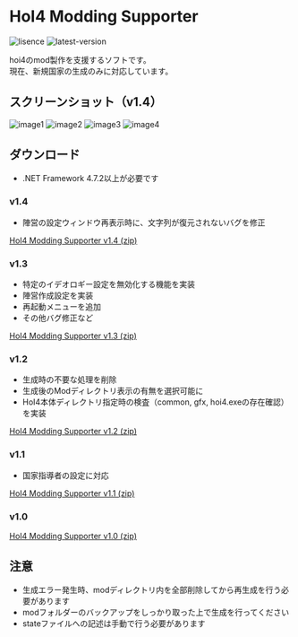 # HoI4 Modding Supporter
![lisence](https://img.shields.io/github/license/Zakki0925224/HoI4-Modding-Supporter.svg)
![latest-version](https://img.shields.io/github/v/release/Zakki0925224/HoI4-Modding-Supporter.svg)

hoi4のmod製作を支援するソフトです。<br>
現在、新規国家の生成のみに対応しています。

## スクリーンショット（v1.4）
![image1](https://user-images.githubusercontent.com/49384910/90971767-1c1b9180-e54e-11ea-8431-7bfd1059824f.png)
![image2](https://user-images.githubusercontent.com/49384910/90971782-35244280-e54e-11ea-9bae-fc16d685a281.png)
![image3](https://user-images.githubusercontent.com/49384910/90971792-4bca9980-e54e-11ea-940d-49e1c9575d50.png)
![image4](https://user-images.githubusercontent.com/49384910/90971798-55ec9800-e54e-11ea-856e-0ddd7ef5ad8e.png)

## ダウンロード
* .NET Framework 4.7.2以上が必要です

### v1.4
* 陣営の設定ウィンドウ再表示時に、文字列が復元されないバグを修正

[HoI4 Modding Supporter v1.4 (zip)](https://github.com/Zakki0925224/HoI4-Modding-Supporter/releases/download/v1.4/HoI4-Modding-Supporter.zip)

### v1.3
* 特定のイデオロギー設定を無効化する機能を実装
* 陣営作成設定を実装
* 再起動メニューを追加
* その他バグ修正など

[HoI4 Modding Supporter v1.3 (zip)](https://github.com/Zakki0925224/HoI4-Modding-Supporter/releases/download/v1.3/HoI4-Modding-Supporter.zip)

### v1.2
* 生成時の不要な処理を削除
* 生成後のModディレクトリ表示の有無を選択可能に
* HoI4本体ディレクトリ指定時の検査（common, gfx, hoi4.exeの存在確認）を実装

[HoI4 Modding Supporter v1.2 (zip)](https://github.com/Zakki0925224/HoI4-Modding-Supporter/releases/download/v1.2/HoI4-Modding-Supporter.zip)

### v1.1
* 国家指導者の設定に対応

[HoI4 Modding Supporter v1.1 (zip)](https://github.com/Zakki0925224/HoI4-Modding-Supporter/releases/download/v1.1/HoI4-Modding-Supporter.zip)

### v1.0
[HoI4 Modding Supporter v1.0 (zip)](https://github.com/Zakki0925224/HoI4-Modding-Supporter/releases/download/v1.0/HoI4_Modding_Supporter.zip)

## 注意
* 生成エラー発生時、modディレクトリ内を全部削除してから再生成を行う必要があります
* modフォルダーのバックアップをしっかり取った上で生成を行ってください
* stateファイルへの記述は手動で行う必要があります